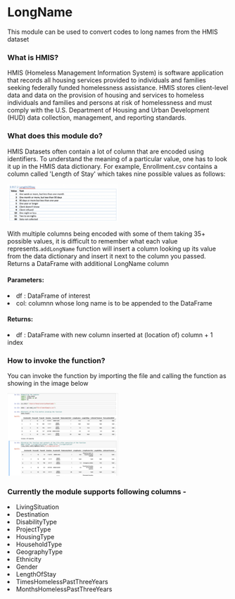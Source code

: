 # LongName
This module can be used to convert codes to long names from the HMIS dataset

### What is HMIS?
HMIS (Homeless Management Information System) is software application that records all housing services provided to individuals and families seeking federally funded homelessness assistance. HMIS stores client-level data and data on the provision of housing and services to homeless individuals and families and persons at risk of homelessness and must comply with the U.S. Department of Housing and Urban Development (HUD) data collection, management, and reporting standards.

### What does this module do?
HMIS Datasets often contain a lot of column that are encoded using identifiers. To understand the meaning of a particular value, one has to look it up in the HMIS data dictionary.
For example, Enrollment.csv contains a column called 'Length of Stay' which takes nine possible values as follows:

<img src="IMG1.png" width="50%" />


With multiple columns being encoded with some of them taking 35+ possible values, it is difficult to remember what each value represents.`addLongName` function will insert a column looking up its value from the data dictionary and insert it next to the column you passed.
Returns a DataFrame with additional LongName column

#### Parameters:
<li> df : DataFrame of interest</li> 

<li> col: columnn whose long name is to be appended to the DataFrame</li> 

#### Returns:
<li> df : DataFrame with new column inserted at (location of) column + 1 index</li> 
  

### How to invoke the function?

You can invoke the function by importing the file and calling the function as showing in the image below

<img src="IMG3.png" width="50%" />


### Currently the module supports following columns - 
<li>LivingSituation</li>
<li>Destination</li>
<li>DisabilityType</li>
<li>ProjectType</li>
<li>HousingType</li>
<li>HouseholdType</li>
<li>GeographyType</li>
<li>Ethnicity</li>
<li>Gender</li>
<li>LengthOfStay</li>
<li>TimesHomelessPastThreeYears</li>
<li>MonthsHomelessPastThreeYears</li>
